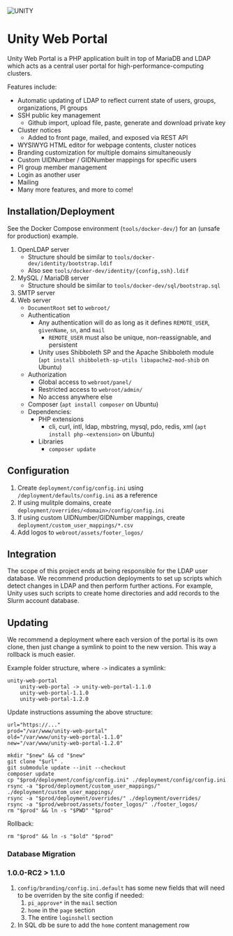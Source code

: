 ![UNITY](https://user-images.githubusercontent.com/40907639/137608695-2d914da2-1ecc-480b-a47e-a9e33b2b1b45.png)

# Unity Web Portal
Unity Web Portal is a PHP application built in top of MariaDB and LDAP which acts as a central user portal for high-performance-computing clusters. 

Features include:
* Automatic updating of LDAP to reflect current state of users, groups, organizations, PI groups
* SSH public key management
    * Github import, upload file, paste, generate and download private key
* Cluster notices
    * Added to front page, mailed, and exposed via REST API
* WYSIWYG HTML editor for webpage contents, cluster notices
* Branding customization for multiple domains simultaneously
* Custom UIDNumber / GIDNumber mappings for specific users
* PI group member management
* Login as another user
* Mailing
* Many more features, and more to come!

## Installation/Deployment

See the Docker Compose environment (`tools/docker-dev/`) for an (unsafe for production) example.

1. OpenLDAP server
    * Structure should be similar to `tools/docker-dev/identity/bootstrap.ldif` <!-- TODO separate OUs from entries -->
    * Also see `tools/docker-dev/identity/{config,ssh}.ldif`
1. MySQL / MariaDB server
    * Structure should be similar to `tools/docker-dev/sql/bootstrap.sql` <!-- TODO separate structure from data -->
1. SMTP server
1. Web server
    * `DocumentRoot` set to `webroot/`
    * Authentication
        * Any authentication will do as long as it defines `REMOTE_USER`, `givenName`, `sn`, and `mail`
            * `REMOTE_USER` must also be unique, non-reassignable, and persistent
        * Unity uses Shibboleth SP and the Apache Shibboleth module (`apt install shibboleth-sp-utils libapache2-mod-shib` on Ubuntu)
    * Authorization
        * Global access to `webroot/panel/`
        * Restricted access to `webroot/admin/`
        * No access anywhere else
    * Composer (`apt install composer` on Ubuntu)
    * Dependencies:
        * PHP extensions
            * cli, curl, intl, ldap, mbstring, mysql, pdo, redis, xml (`apt install php-<extension>` on Ubuntu)
        * Libraries
            * `composer update`

## Configuration
1. Create `deployment/config/config.ini` using `/deployment/defaults/config.ini` as a reference
1. If using mulitple domains, create `deployment/overrides/<domain>/config/config.ini`
1. If using custom UIDNumber/GIDNumber mappings, create `deployment/custom_user_mappings/*.csv`
1. Add logos to `webroot/assets/footer_logos/`

## Integration
The scope of this project ends at being responsible for the LDAP user database. We recommend production deployments to set up scripts which detect changes in LDAP and then perform further actions. For example, Unity uses such scripts to create home directories and add records to the Slurm account database.

## Updating
We recommend a deployment where each version of the portal is its own clone, then just change a symlink to point to the new version. This way a rollback is much easier.

Example folder structure, where `->` indicates a symlink:
```
unity-web-portal
    unity-web-portal -> unity-web-portal-1.1.0
    unity-web-portal-1.1.0
    unity-web-portal-1.2.0
```

Update instructions assuming the above structure:

```shell
url="https://..."
prod="/var/www/unity-web-portal"
old="/var/www/unity-web-portal-1.1.0"
new="/var/www/unity-web-portal-1.2.0"

mkdir "$new" && cd "$new"
git clone "$url" .
git submodule update --init --checkout
composer update
cp "$prod/deployment/config/config.ini" ./deployment/config/config.ini
rsync -a "$prod/deployment/custom_user_mappings/" ./deployment/custom_user_mappings/
rsync -a "$prod/deployment/overrides/" ./deployment/overrides/
rsync -a "$prod/webroot/assets/footer_logos/" ./footer_logos/
rm "$prod" && ln -s "$PWD" "$prod"
```

Rollback:

```shell
rm "$prod" && ln -s "$old" "$prod"
```

### Database Migration

### 1.0.0-RC2 > 1.1.0

1. `config/branding/config.ini.default` has some new fields that will need to be overriden by the site config if needed:
   1. `pi_approve*` in the `mail` section
   2. `home` in the `page` section
   3. The entire `loginshell` section
1. In SQL db be sure to add the `home` content management row
